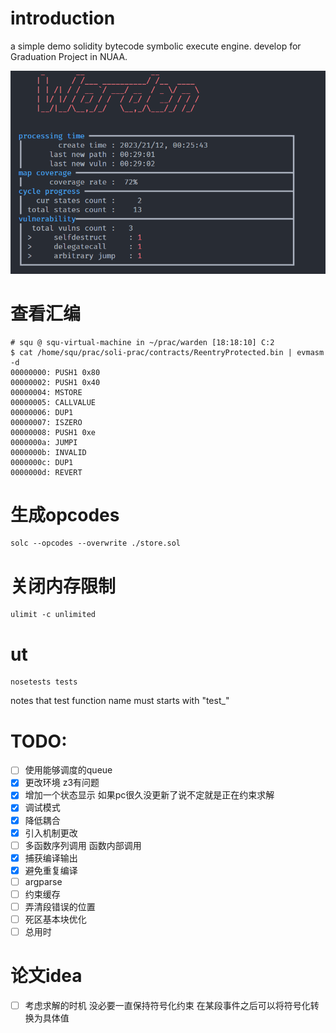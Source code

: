 # introduction
a simple demo solidity bytecode symbolic execute engine.
develop for Graduation Project in NUAA.

![](./assets/effect.png)
# 查看汇编
```shell
# squ @ squ-virtual-machine in ~/prac/warden [18:18:10] C:2
$ cat /home/squ/prac/soli-prac/contracts/ReentryProtected.bin | evmasm -d
00000000: PUSH1 0x80
00000002: PUSH1 0x40
00000004: MSTORE
00000005: CALLVALUE
00000006: DUP1
00000007: ISZERO
00000008: PUSH1 0xe
0000000a: JUMPI
0000000b: INVALID
0000000c: DUP1
0000000d: REVERT
```
# 生成opcodes
```shell
solc --opcodes --overwrite ./store.sol
```

# 关闭内存限制
```shell
ulimit -c unlimited
```

# ut
```shell
nosetests tests
```
notes that test function name must starts with "test_"

# TODO:
- [ ] 使用能够调度的queue
- [x] 更改环境 z3有问题
- [x] 增加一个状态显示 如果pc很久没更新了说不定就是正在约束求解
- [x] 调试模式
- [x] 降低耦合
- [x] 引入机制更改
- [ ] 多函数序列调用 函数内部调用
- [x] 捕获编译输出
- [x] 避免重复编译
- [ ] argparse
- [ ] 约束缓存
- [ ] 弄清段错误的位置
- [ ] 死区基本块优化
- [ ] 总用时

# 论文idea
- [ ] 考虑求解的时机 没必要一直保持符号化约束 在某段事件之后可以将符号化转换为具体值